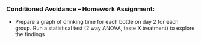 ### Conditioned Avoidance – Homework Assignment:

* Prepare a graph of drinking time for each bottle on day 2 for each group.  Run a statistical test \(2 way ANOVA, taste X treatment\) to explore the findings

